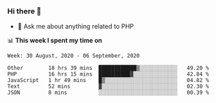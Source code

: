 ### Hi there 👋

<!--
**mustafaculban/mustafaculban** is a ✨ _special_ ✨ repository because its `README.md` (this file) appears on your GitHub profile.

Here are some ideas to get you started:

- 🌱 I’m currently learning ...
- 👯 I’m looking to collaborate on ...
- 🤔 I’m looking for help with ...
- 📫 How to reach me: ...
- 😄 Pronouns: ...
- ⚡ Fun fact: ...

-->
- 💬 Ask me about anything related to PHP


📊 **This week I spent my time on**
<!--START_SECTION:waka-->
```text
Week: 30 August, 2020 - 06 September, 2020

Other        18 hrs 39 mins  ████████████▒░░░░░░░░░░░░   49.20 % 
PHP          16 hrs 15 mins  ██████████▓░░░░░░░░░░░░░░   42.84 % 
JavaScript   1 hr 49 mins    █▒░░░░░░░░░░░░░░░░░░░░░░░   04.82 % 
Text         52 mins         ▓░░░░░░░░░░░░░░░░░░░░░░░░   02.30 % 
JSON         8 mins          ░░░░░░░░░░░░░░░░░░░░░░░░░   00.39 % 
```
<!--END_SECTION:waka-->
